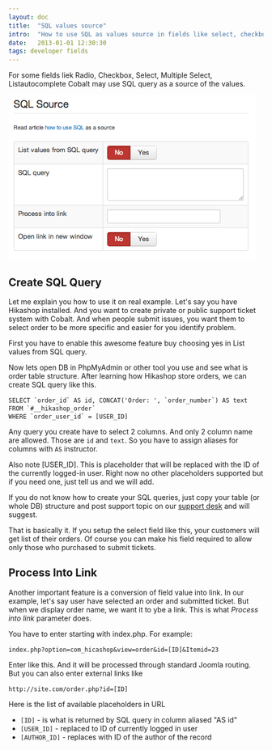 ```yaml
---
layout: doc
title:  "SQL values source"
intro:  "How to use SQL as values source in fields like select, checkbox, radio and others"
date:   2013-01-01 12:30:30
tags: developer fields
---
```

For some fields liek Radio, Checkbox, Select, Multiple Select, Listautocomplete Cobalt may use SQL query as a source of the values.

![SQL Source][i1]

[i1]: /assets/img/screenshots/sql-source.png

## Create SQL Query

Let me explain you how to use it on real example. Let's say you have Hikashop installed. And you want to create private or public support ticket system with Cobalt. And when people submit issues, you want them to select order to be more specific and easier for you identify problem. 

First you have to enable this awesome feature buy choosing yes in List values from SQL query. 

Now lets open DB in PhpMyAdmin or other tool you use and see what is order table structure. After learning how Hikashop store orders, we can create SQL query like this.
 
	SELECT `order_id` AS id, CONCAT('Order: ', `order_number`) AS text
	FROM `#__hikashop_order`
	WHERE `order_user_id` = [USER_ID]

Any query you create have to select 2 columns. And only 2 column name are allowed. Those are `id` and `text`. So you have to assign aliases for columns with `AS` instructor. 

Also note [USER_ID]. This is placeholder that will be replaced with the ID of the currently logged-in user. Right now no other placeholders supported but if you need one, just tell us and we will add.

If you do not know how to create your SQL queries, just copy your table (or whole DB) structure and post support topic on our [support desk][1] and will suggest.

[1]: http://support.mintjoomla.com/en/

That is basically it. If you setup the select field like this, your customers will get list of their orders. Of course you can make his field required to allow only those who purchased to submit tickets. 

## Process Into Link

Another important feature is a conversion of field value into link. In our example, let's say user have selected an order and submitted ticket. But when we display order name, we want it to уbe a link. This is what _Process into link_ parameter does.

You have to enter starting with index.php. For example: 

	index.php?option=com_hicashop&view=order&id=[ID]&Itemid=23

Enter like this. And it will be processed through standard Joomla routing. But you can also enter external links like 

	http://site.com/order.php?id=[ID]

Here is the list of available placeholders in URL 

- `[ID]` - is what is returned by SQL query in column aliased "AS id"
- `[USER_ID]` - replaced to ID of currently logged in user
- `[AUTHOR_ID]` - replaces with ID of the author of the record